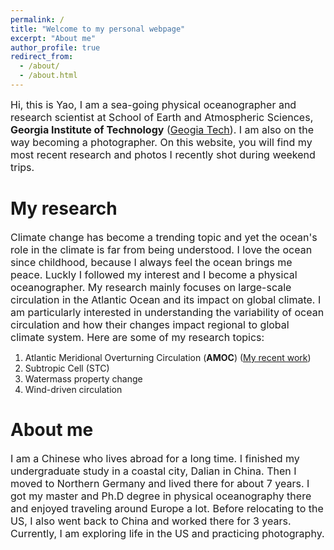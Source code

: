```yaml
---
permalink: /
title: "Welcome to my personal webpage"
excerpt: "About me"
author_profile: true
redirect_from: 
  - /about/
  - /about.html
---
```


<span style="font-size:16px; text-align: justify;">Hi, this is Yao, I am a sea-going physical oceanographer and research scientist at School of Earth and Atmospheric Sciences, <span style="font-weight:bold">Georgia Institute of Technology</span> (<a href="https://eas.gatech.edu//">Geogia Tech</a>). I am also on the way becoming a photographer. On this website, you will find my most recent research and photos I recently shot during weekend trips.</span>

My research
======
<span style="font-size:16px; text-align: justify;">Climate change has become a trending topic and yet the ocean's role in the climate is far from being understood. I love the ocean since childhood, because I always feel the ocean brings me peace. Luckly I followed my interest and I become a physical oceanographer. My research mainly focuses on large-scale circulation in the Atlantic Ocean and its impact on global climate. I am particularly interested in understanding the variability of ocean circulation and how their changes impact regional to global climate system. Here are some of my research topics:</span>
1. Atlantic Meridional Overturning Circulation (<span style="font-weight:bold">AMOC</span>) ([My recent work](https://www.science.org/doi/10.1126/sciadv.abc7836))
2. Subtropic Cell (STC)
3. Watermass property change
4. Wind-driven circulation

About me
======
<span style="font-size:16px; text-align: justify;">I am a Chinese who lives abroad for a long time. I finished my undergraduate study in a coastal city, Dalian in China. Then I moved to Northern Germany and lived there for about 7 years. I got my master and Ph.D degree in physical oceanography there and enjoyed traveling around Europe a lot. Before relocating to the US, I also went back to China and worked there for 3 years. Currently, I am exploring life in the US and practicing photography.</span>